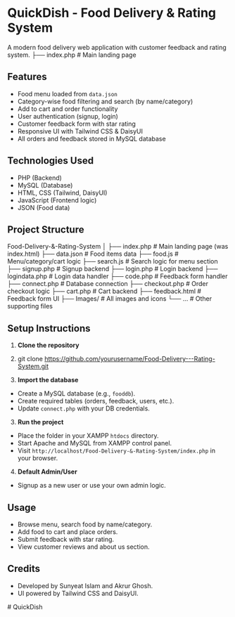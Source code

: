 # QuickDish - Food Delivery & Rating System

A modern food delivery web application with customer feedback and rating system.
├── index.php           # Main landing page
## Features

- Food menu loaded from `data.json`
- Category-wise food filtering and search (by name/category)
- Add to cart and order functionality
- User authentication (signup, login)
- Customer feedback form with star rating
- Responsive UI with Tailwind CSS & DaisyUI
- All orders and feedback stored in MySQL database

## Technologies Used

- PHP (Backend)
- MySQL (Database)
- HTML, CSS (Tailwind, DaisyUI)
- JavaScript (Frontend logic)
- JSON (Food data)

## Project Structure
Food-Delivery-&-Rating-System
│
├── index.php # Main landing page (was index.html)
├── data.json # Food items data
├── food.js # Menu/category/cart logic
├── search.js # Search logic for menu section
├── signup.php # Signup backend
├── login.php # Login backend
├── logindata.php # Login data handler
├── code.php # Feedback form handler
├── connect.php # Database connection
├── checkout.php # Order checkout logic
├── cart.php # Cart backend
├── feedback.html # Feedback form UI
├── Images/ # All images and icons
└── ... # Other supporting files



## Setup Instructions

1. **Clone the repository**

2. git clone https://github.com/yourusername/Food-Delivery---Rating-System.git

3. **Import the database**
- Create a MySQL database (e.g., `fooddb`).
- Create required tables (orders, feedback, users, etc.).
- Update `connect.php` with your DB credentials.

3. **Run the project**
- Place the folder in your XAMPP `htdocs` directory.
- Start Apache and MySQL from XAMPP control panel.
- Visit `http://localhost/Food-Delivery-&-Rating-System/index.php` in your browser.

4. **Default Admin/User**
- Signup as a new user or use your own admin logic.

## Usage

- Browse menu, search food by name/category.
- Add food to cart and place orders.
- Submit feedback with star rating.
- View customer reviews and about us section.

## Credits

- Developed by Sunyeat Islam and Akrur Ghosh.
- UI powered by Tailwind CSS and DaisyUI.

#   Q u i c k D i s h  
 